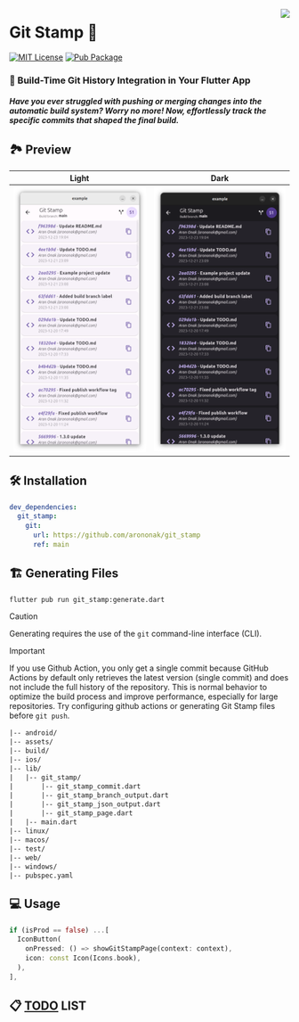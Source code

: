 [<img src="https://www.gov.pl/photo/f98cae42-2b90-4596-904c-752278f85606" height="100" align="right">](https://www.gov.pl/web/rolnictwo/produkt-polski1)

# Git Stamp 🐡

[![MIT License](https://img.shields.io/badge/License-MIT-orange.svg?labelColor=orange&color=white)](https://opensource.org/licenses)
[![Pub Package](https://img.shields.io/pub/v/git_stamp.svg?labelColor=purple&color=white)](https://pub.dev/packages/git_stamp)

### 🚀 Build-Time Git History Integration in Your Flutter App

##### Have you ever struggled with pushing or merging changes into the automatic build system? Worry no more! Now, effortlessly track the specific commits that shaped the final build.

## 🏞️ Preview

| Light                                                                           | Dark                                                                           |
|:-------------------------------------------------------------------------------:|:------------------------------------------------------------------------------:|
| ![](https://github.com/arononak/git_stamp/blob/main/preview_light.png?raw=true) | ![](https://github.com/arononak/git_stamp/blob/main/preview_dark.png?raw=true) |

## 🛠️ Installation

```yaml
dev_dependencies:
  git_stamp:
    git:
      url: https://github.com/arononak/git_stamp
      ref: main
```

## 🏗️ Generating Files

```
flutter pub run git_stamp:generate.dart
```

> [!CAUTION]
> Generating requires the use of the `git` command-line interface (CLI).

> [!IMPORTANT]  
> If you use Github Action, you only get a single commit because GitHub Actions by default only retrieves the latest version (single commit) and does not include the full history of the repository. This is normal behavior to optimize the build process and improve performance, especially for large repositories. Try configuring github actions or generating Git Stamp files before `git push`.

```
|-- android/
|-- assets/
|-- build/
|-- ios/
|-- lib/
|   |-- git_stamp/
|       |-- git_stamp_commit.dart
|       |-- git_stamp_branch_output.dart
|       |-- git_stamp_json_output.dart
|       |-- git_stamp_page.dart
|   |-- main.dart
|-- linux/
|-- macos/
|-- test/
|-- web/
|-- windows/
|-- pubspec.yaml
```

## 💻 Usage

```dart
if (isProd == false) ...[
  IconButton(
    onPressed: () => showGitStampPage(context: context),
    icon: const Icon(Icons.book),
  ),
],
```

## 📋 [TODO](./TODO.md) LIST
